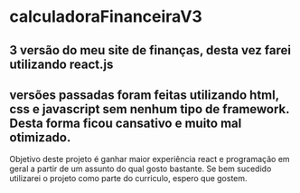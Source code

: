 # calculadoraFinanceiraV3
3 versão do meu site de finanças, desta vez farei utilizando react.js
-----
versões passadas foram feitas utilizando html, css e javascript sem nenhum tipo de framework. Desta forma ficou cansativo e muito mal otimizado.
--------
Objetivo deste projeto é ganhar maior experiência react e programação em geral a partir de um assunto do qual gosto bastante. Se bem sucedido utilizarei o projeto como parte do curriculo, espero que gostem.
